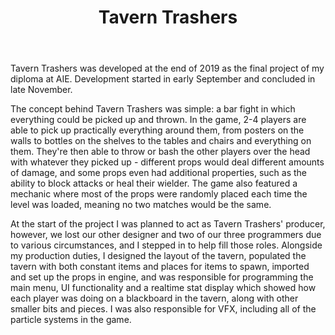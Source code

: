 ﻿---
layout: project
projectfeature: true
homepage: side
title: Tavern Trashers
year: 2019
genre: Action/Party
roles: Design, Production, Programming
featureimage: /assets/images/taverntrashers.png
downloadlinks:
  - https://ghostentity12.itch.io/village-of-fate
team:
  - Christopher-Robin Ebbinghaus
  - Callista Gale
  - Rebekah Ure
  - Tenzin Tsephel
  - Clare Driscoll
  - Finlay McAndrew
  - Ishka Tsoflias
---

Tavern Trashers was developed at the end of 2019 as the final project of my diploma at AIE. Development started in early September and concluded in late November.

The concept behind Tavern Trashers was simple: a bar fight in which everything could be picked up and thrown. In the game, 2-4 players are able to pick up practically everything around them, from posters on the walls to bottles on the shelves to the tables and chairs and everything on them. They're then able to throw or bash the other players over the head with whatever they picked up - different props would deal different amounts of damage, and some props even had additional properties, such as the ability to block attacks or heal their wielder. The game also featured a mechanic where most of the props were randomly placed each time the level was loaded, meaning no two matches would be the same.

At the start of the project I was planned to act as Tavern Trashers' producer, however, we lost our other designer and two of our three programmers due to various circumstances, and I stepped in to help fill those roles. Alongside my production duties, I designed the layout of the tavern, populated the tavern with both constant items and places for items to spawn, imported and set up the props in engine, and was responsible for programming the main menu, UI functionality and a realtime stat display which showed how each player was doing on a blackboard in the tavern, along with other smaller bits and pieces. I was also responsible for VFX, including all of the particle systems in the game.